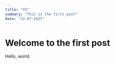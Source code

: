 ```yaml
---
title: "YO"
summary: "This is the first post"
date: "12-07-2025"
---
```


# Welcome to the first post

Hello, world.
